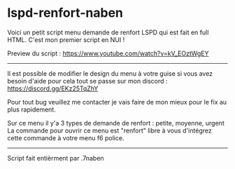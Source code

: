 # lspd-renfort-naben

Voici un petit script menu demande de renfort LSPD qui est fait en full HTML.
C'est mon premier script en NUI !

Preview du script : https://www.youtube.com/watch?v=kV_EOztWgEY

___________________________


Il est possible de modifier le design du menu à votre guise si vous avez besoin d'aide pour cela tout se passe sur mon discord : https://discord.gg/EKz25TqZhY

Pour tout bug veuillez me contacter je vais faire de mon mieux pour le fix au plus rapidement.

Sur ce menu il y'a 3 types de demande de renfort : petite, moyenne, urgent
La commande pour ouvrir ce menu est "renfort" libre à vous d'intégrez cette commande à votre menu f6 police.

___________________________

Script fait entièrment par .7naben
